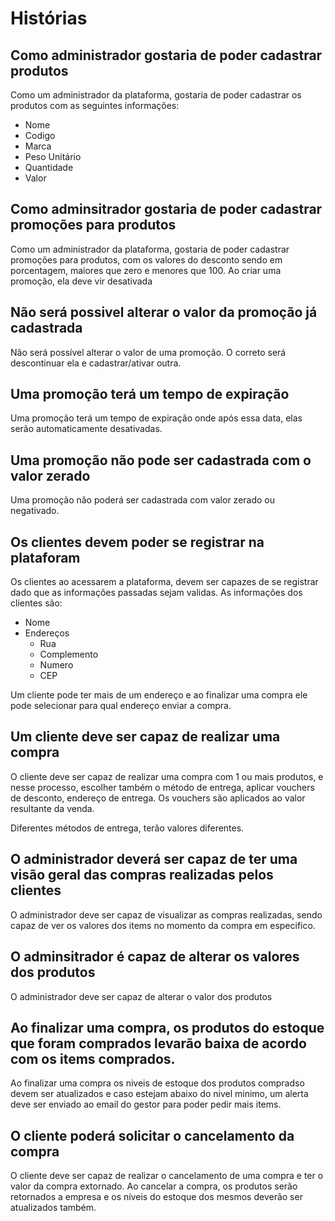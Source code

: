 # Histórias

## Como administrador gostaria de poder cadastrar produtos

Como um administrador da plataforma, gostaria de poder cadastrar os produtos com as seguintes informações:

- Nome
- Codigo
- Marca
- Peso Unitário
- Quantidade
- Valor

## Como adminsitrador gostaria de poder cadastrar promoções para produtos

Como um administrador da plataforma, gostaria de poder cadastrar promoções para produtos, com os valores do desconto sendo em porcentagem, maiores que zero e
menores que 100. Ao criar uma promoção, ela deve vir desativada

## Não será possivel alterar o valor da promoção já cadastrada

Não será possível alterar o valor de uma promoção. O correto será descontinuar ela e cadastrar/ativar outra.

## Uma promoção terá um tempo de expiração

Uma promoção terá um tempo de expiração onde após essa data, elas serão automaticamente desativadas.

## Uma promoção não pode ser cadastrada com o valor zerado

Uma promoção não poderá ser cadastrada com valor zerado ou negativado. 

## Os clientes devem poder se registrar na plataforam

Os clientes ao acessarem a plataforma, devem ser capazes de se registrar dado que as informações passadas sejam validas. As informações dos clientes são:

- Nome
- Endereços
    - Rua
    - Complemento
    - Numero
    - CEP

Um cliente pode ter mais de um endereço e ao finalizar uma compra ele pode selecionar para qual endereço enviar a compra.

## Um cliente deve ser capaz de realizar uma compra

O cliente deve ser capaz de realizar uma compra com 1 ou mais produtos, e nesse processo, escolher também o método de entrega, aplicar vouchers de desconto,
endereço de entrega. Os vouchers são aplicados ao valor resultante da venda.

Diferentes métodos de entrega, terão valores diferentes.

## O administrador deverá ser capaz de ter uma visão geral das compras realizadas pelos clientes

O administrador deve ser capaz de visualizar as compras realizadas, sendo capaz de ver os valores dos items no momento da compra em especifico.

## O adminsitrador é capaz de alterar os valores dos produtos

O administrador deve ser capaz de alterar o valor dos produtos

## Ao finalizar uma compra, os produtos do estoque que foram comprados levarão baixa de acordo com os items comprados.

Ao finalizar uma compra os niveis de estoque dos produtos compradso devem ser atualizados e caso estejam abaixo do nivel minimo, um alerta deve ser enviado
ao email do gestor para poder pedir mais items.

## O cliente poderá solicitar o cancelamento da compra

O cliente deve ser capaz de realizar o cancelamento de uma compra e ter o valor da compra extornado. Ao cancelar a compra, os produtos serão retornados a empresa
e os níveis do estoque dos mesmos deverão ser atualizados também.